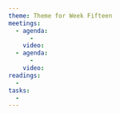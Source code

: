 ```yaml
---
theme: Theme for Week Fifteen
meetings:
  - agenda:
      -
    video:
  - agenda:
      -
    video:
readings:
  -
tasks:
  -
---
```

